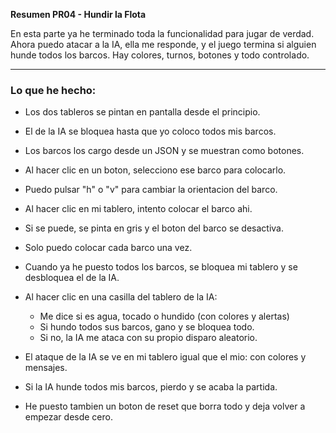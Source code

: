 **Resumen PR04 - Hundir la Flota**

En esta parte ya he terminado toda la funcionalidad para jugar de verdad. Ahora puedo atacar a la IA, ella me responde, y el juego termina si alguien hunde todos los barcos. Hay colores, turnos, botones y todo controlado.

---

### Lo que he hecho:

* Los dos tableros se pintan en pantalla desde el principio.
* El de la IA se bloquea hasta que yo coloco todos mis barcos.
* Los barcos los cargo desde un JSON y se muestran como botones.
* Al hacer clic en un boton, selecciono ese barco para colocarlo.
* Puedo pulsar "h" o "v" para cambiar la orientacion del barco.
* Al hacer clic en mi tablero, intento colocar el barco ahi.
* Si se puede, se pinta en gris y el boton del barco se desactiva.
* Solo puedo colocar cada barco una vez.
* Cuando ya he puesto todos los barcos, se bloquea mi tablero y se desbloquea el de la IA.
* Al hacer clic en una casilla del tablero de la IA:

  * Me dice si es agua, tocado o hundido (con colores y alertas)
  * Si hundo todos sus barcos, gano y se bloquea todo.
  * Si no, la IA me ataca con su propio disparo aleatorio.
* El ataque de la IA se ve en mi tablero igual que el mio: con colores y mensajes.
* Si la IA hunde todos mis barcos, pierdo y se acaba la partida.
* He puesto tambien un boton de reset que borra todo y deja volver a empezar desde cero.

